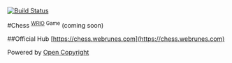 [![Build Status](https://travis-ci.org/webRunes/Chess-WRIO-App.svg?branch=master)](https://travis-ci.org/webRunes/Chess-WRIO-App)

#Chess <sup>[WRIO](http://wr.io) Game</sup>
(coming soon)

##Official Hub
[https://chess.webrunes.com](https://chess.webrunes.com)

Powered by [Open Copyright](http://opencopyright.webrunes.com)
